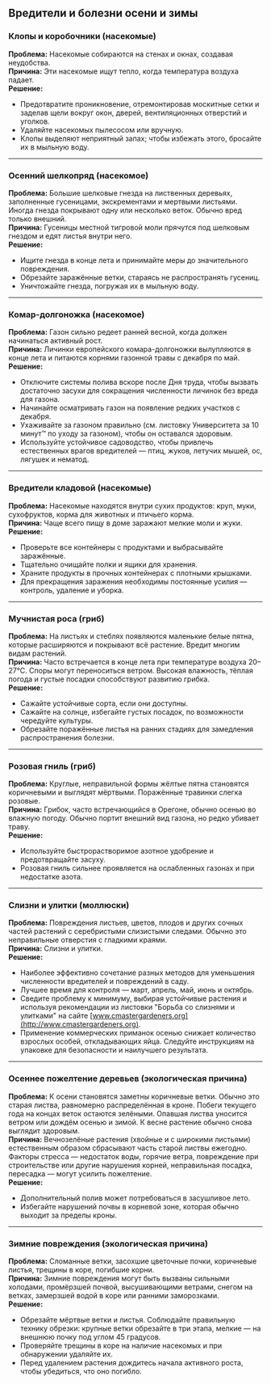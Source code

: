 ## Вредители и болезни осени и зимы

### Клопы и коробочники (насекомые)
**Проблема:** Насекомые собираются на стенах и окнах, создавая неудобства.  
**Причина:** Эти насекомые ищут тепло, когда температура воздуха падает.  
**Решение:**
- Предотвратите проникновение, отремонтировав москитные сетки и заделав щели вокруг окон, дверей, вентиляционных отверстий и уголков.
- Удаляйте насекомых пылесосом или вручную.
- Клопы выделяют неприятный запах; чтобы избежать этого, бросайте их в мыльную воду.

---

### Осенний шелкопряд (насекомое)
**Проблема:** Большие шелковые гнезда на лиственных деревьях, заполненные гусеницами, экскрементами и мертвыми листьями. Иногда гнезда покрывают одну или несколько веток. Обычно вред только внешний.  
**Причина:** Гусеницы местной тигровой моли прячутся под шелковым гнездом и едят листья внутри него.  
**Решение:**
- Ищите гнезда в конце лета и принимайте меры до значительного повреждения.
- Обрезайте заражённые ветки, стараясь не распространять гусениц.
- Уничтожайте гнезда, погружая их в мыльную воду.

---

### Комар-долгоножка (насекомое)
**Проблема:** Газон сильно редеет ранней весной, когда должен начинаться активный рост.  
**Причина:** Личинки европейского комара-долгоножки вылупляются в конце лета и питаются корнями газонной травы с декабря по май.  
**Решение:**
- Отключите системы полива вскоре после Дня труда, чтобы вызвать достаточно засухи для сокращения численности личинок без вреда для газона.
- Начинайте осматривать газон на появление редких участков с декабря.
- Ухаживайте за газоном правильно (см. листовку Университета за 10 минут™ по уходу за газоном), чтобы он оставался здоровым.
- Используйте устойчивое садоводство, чтобы привлечь естественных врагов вредителей — птиц, жуков, летучих мышей, ос, лягушек и нематод.

---

### Вредители кладовой (насекомые)
**Проблема:** Насекомые находятся внутри сухих продуктов: круп, муки, сухофруктов, корма для животных и птичьего корма.  
**Причина:** Чаще всего пищу в доме заражают мелкие моли и жуки.  
**Решение:**
- Проверьте все контейнеры с продуктами и выбрасывайте заражённые.
- Тщательно очищайте полки и ящики для хранения.
- Храните продукты в прочных контейнерах с плотными крышками.
- Для прекращения заражения необходимы постоянные усилия — контроль, удаление и уборка.

---

### Мучнистая роса (гриб)
**Проблема:** На листьях и стеблях появляются маленькие белые пятна, которые расширяются и покрывают всё растение. Вредит многим видам растений.  
**Причина:** Часто встречается в конце лета при температуре воздуха 20–27°C. Споры могут переноситься ветром. Высокая влажность, тёплая погода и густые посадки способствуют развитию грибка.  
**Решение:**
- Сажайте устойчивые сорта, если они доступны.
- Сажайте на солнце, избегайте густых посадок, по возможности чередуйте культуры.
- Обрезайте поражённые листья на ранних стадиях для замедления распространения болезни.

---

### Розовая гниль (гриб)
**Проблема:** Круглые, неправильной формы жёлтые пятна становятся коричневыми и выглядят мёртвыми. Поражённые травинки слегка розовые.  
**Причина:** Грибок, часто встречающийся в Орегоне, обычно осенью во влажную погоду. Обычно портит внешний вид газона, но редко убивает траву.  
**Решение:**
- Используйте быстрорастворимое азотное удобрение и предотвращайте засуху.
- Розовая гниль сильнее проявляется на ослабленных газонах и при недостатке азота.

---

### Слизни и улитки (моллюски)
**Проблема:** Повреждения листьев, цветов, плодов и других сочных частей растений с серебристыми слизистыми следами. Обычно это неправильные отверстия с гладкими краями.  
**Причина:** Слизни и улитки.  
**Решение:**
- Наиболее эффективно сочетание разных методов для уменьшения численности вредителей и повреждений в саду.
- Лучшее время для контроля — март, апрель, май, июнь и октябрь.
- Сведите проблему к минимуму, выбирая устойчивые растения и используя рекомендации из листовки "Борьба со слизнями и улитками" на сайте [www.cmastergardeners.org](http://www.cmastergardeners.org).
- Применение коммерческих приманок осенью снижает количество взрослых особей, откладывающих яйца. Следуйте инструкциям на упаковке для безопасности и наилучшего результата.

---

### Осеннее пожелтение деревьев (экологическая причина)
**Проблема:** К осени становятся заметны коричневые ветки. Обычно это старая листва, равномерно распределённая в кроне. Побеги текущего года на концах веток остаются зелёными. Опавшая листва уносится ветром или дождём осенью и зимой. К весне растение обычно снова выглядит здоровым.  
**Причина:** Вечнозелёные растения (хвойные и с широкими листьями) естественным образом сбрасывают часть старой листвы ежегодно. Факторы стресса — недостаток воды, горячие ветра, повреждение при строительстве или другие нарушения корней, неправильная посадка, пересадка — могут усилить пожелтение.  
**Решение:**
- Дополнительный полив может потребоваться в засушливое лето.
- Избегайте нарушений почвы в корневой зоне, которая обычно выходит за пределы кроны.

---

### Зимние повреждения (экологическая причина)
**Проблема:** Сломанные ветки, засохшие цветочные почки, коричневые листья, трещины в коре, погибшие корни.  
**Причина:** Зимние повреждения могут быть вызваны сильными холодами, промёрзшей почвой, высушивающими ветрами, снегом на ветках, замерзшей водой в коре или ранними заморозками.  
**Решение:**
- Обрезайте мёртвые ветки и листья. Соблюдайте правильную технику обрезки: крупные ветки обрезайте в три этапа, мелкие — на внешнюю почку под углом 45 градусов.
- Проверяйте трещины в коре на наличие насекомых и при обнаружении удаляйте их.
- Перед удалением растения дождитесь начала активного роста, чтобы убедиться, что оно погибло.
